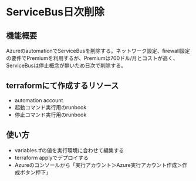 # ServiceBus日次削除

## 機能概要
AzureのautomationでServiceBusを削除する。ネットワーク設定、firewall設定の要件でPremiumを利用するが、Premiumは700ドル/月とコストが高く、ServiceBusは停止概念が無いため日次で削除する。

## terraformにて作成するリソース
* automation account
* 起動コマンド実行用のrunbook
* 停止コマンド実行用のrunbook

## 使い方
* variables.tfの値を実行環境に合わせて編集する
* terraform applyでデプロイする
* Azureのコンソールから「実行アカウント＞Azure実行アカウント作成＞作成ボタン押下」


